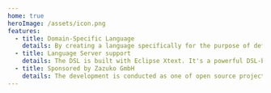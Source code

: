 ```yaml
---
home: true
heroImage: /assets/icon.png
features:
  - title: Domain-Specific Language
    details: By creating a language specifically for the purpose of defining test scenarios, API authors can focus on what's important
  - title: Language Server support
    details: The DSL is built with Eclipse Xtext. It's a powerful DSL-building tool which provides a solid foundation for creating a rich toolset, including IDE plugins and online editors (coming soon) 
  - title: Sponsored by Zazuko GmbH
    details: The development is conducted as one of open source projects at Zazuko GmbH
---
```

